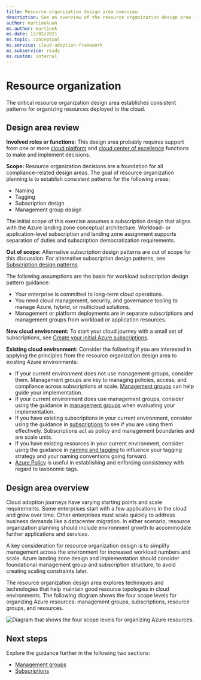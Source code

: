```yaml
---
title: Resource organization design area overview
description: See an overview of the resource organization design area for cloud deployments.
author: martinekuan
ms.author: martinek
ms.date: 12/02/2021
ms.topic: conceptual
ms.service: cloud-adoption-framework
ms.subservice: ready
ms.custom: internal
---
```


# Resource organization

The critical resource organization design area establishes consistent patterns for organizing resources deployed to the cloud.

## Design area review

**Involved roles or functions:** This design area probably requires support from one or more [cloud platform](../../../organize/cloud-platform.md) and [cloud center of excellence](../../../organize/cloud-center-of-excellence.md) functions to make and implement decisions.

**Scope:** Resource organization decisions are a foundation for all compliance-related design areas. The goal of resource organization planning is to establish consistent patterns for the following areas:

- Naming
- Tagging
- Subscription design
- Management group design

The initial scope of this exercise assumes a subscription design that aligns with the Azure landing zone conceptual architecture. Workload- or application-level subscription and landing zone assignment supports separation of duties and subscription democratization requirements.

**Out of scope:** Alternative subscription design patterns are out of scope for this discussion. For alternative subscription design patterns, see [Subscription design patterns](../../../decision-guides/subscriptions/index.md).

The following assumptions are the basis for workload subscription design pattern guidance:

- Your enterprise is committed to long-term cloud operations.
- You need cloud management, security, and governance tooling to manage Azure, hybrid, or multicloud solutions.
- Management or platform deployments are in separate subscriptions and management groups from workload or application resources.

**New cloud environment:** To start your cloud journey with a small set of subscriptions, see [Create your initial Azure subscriptions](../../azure-best-practices/initial-subscriptions.md).

**Existing cloud environment:** Consider the following if you are interested in applying the principles from the resource organization design area to existing Azure environments:

- If your current environment does not use management groups, consider them. Management groups are key to managing policies, access, and compliance across subscriptions at scale. [Management groups](resource-org-management-groups.md) can help guide your implementation.
- If your current environment does use management groups, consider using the guidance in [management groups](resource-org-management-groups.md) when evaluating your implementation.
- If you have existing subscriptions in your current environment, consider using the guidance in [subscriptions](resource-org-subscriptions.md) to see if you are using them effectively. Subscriptions act as policy and management boundaries and are scale units.
- If you have existing resources in your current environment, consider using the guidance in [naming and tagging](../../azure-best-practices/naming-and-tagging.md) to influence your tagging strategy and your naming conventions going forward.
- [Azure Policy](/azure/azure-resource-manager/management/tag-policies) is useful in establishing and enforcing consistency with regard to taxonomic tags.

## Design area overview

Cloud adoption journeys have varying starting points and scale requirements. Some enterprises start with a few applications in the cloud and grow over time. Other enterprises must scale quickly to address business demands like a datacenter migration. In either scenario, resource organization planning should include environment growth to accommodate further applications and services.

A key consideration for resource organization design is to simplify management across the environment for increased workload numbers and scale. Azure landing zone design and implementation should consider foundational management group and subscription structure, to avoid creating scaling constraints later.

The resource organization design area explores techniques and technologies that help maintain good resource topologies in cloud environments. The following diagram shows the four scope levels for organizing Azure resources: management groups, subscriptions, resource groups, and resources.

![Diagram that shows the four scope levels for organizing Azure resources.](../../azure-setup-guide/media/organize-resources/scope-levels.png)

## Next steps

Explore the guidance further in the following two sections:

- [Management groups](./resource-org-management-groups.md)
- [Subscriptions](./resource-org-subscriptions.md)
